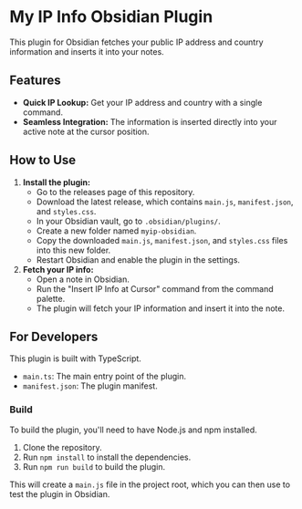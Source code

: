 # My IP Info Obsidian Plugin

This plugin for Obsidian fetches your public IP address and country information and inserts it into your notes.

## Features

- **Quick IP Lookup:** Get your IP address and country with a single command.
- **Seamless Integration:** The information is inserted directly into your active note at the cursor position.

## How to Use

1. **Install the plugin:**
   - Go to the releases page of this repository.
   - Download the latest release, which contains `main.js`, `manifest.json`, and `styles.css`.
   - In your Obsidian vault, go to `.obsidian/plugins/`.
   - Create a new folder named `myip-obsidian`.
   - Copy the downloaded `main.js`, `manifest.json`, and `styles.css` files into this new folder.
   - Restart Obsidian and enable the plugin in the settings.
2. **Fetch your IP info:**
   - Open a note in Obsidian.
   - Run the "Insert IP Info at Cursor" command from the command palette.
   - The plugin will fetch your IP information and insert it into the note.

## For Developers

This plugin is built with TypeScript.

- `main.ts`: The main entry point of the plugin.
- `manifest.json`: The plugin manifest.

### Build

To build the plugin, you'll need to have Node.js and npm installed.

1. Clone the repository.
2. Run `npm install` to install the dependencies.
3. Run `npm run build` to build the plugin.

This will create a `main.js` file in the project root, which you can then use to test the plugin in Obsidian.